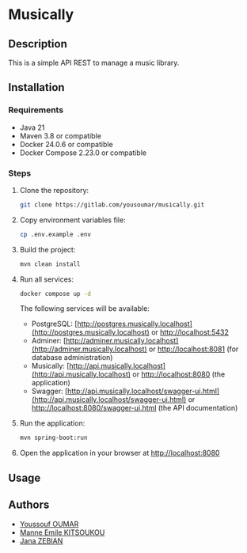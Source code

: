 # Musically

## Description

This is a simple API REST to manage a music library.

## Installation

### Requirements

- Java 21
- Maven 3.8 or compatible
- Docker 24.0.6 or compatible
- Docker Compose 2.23.0 or compatible

### Steps

1. Clone the repository:
    
    ```bash
    git clone https://gitlab.com/yousoumar/musically.git
    ```

2. Copy environment variables file:

    ```bash
    cp .env.example .env
    ```

3. Build the project:

    ```bash
    mvn clean install
    ```

4. Run all services:

    ```bash
    docker compose up -d
   ```
   The following services will be available:
    - PostgreSQL: [http://postgres.musically.localhost](http://postgres.musically.localhost) or [http://localhost:5432](http://localhost:5432)
    - Adminer: [http://adminer.musically.localhost](http://adminer.musically.localhost) or [http://localhost:8081](http://localhost:8081) (for database administration)
    - Musically: [http://api.musically.localhost](http://api.musically.localhost) or [http://localhost:8080](http://localhost:8080) (the application)
    - Swagger: [http://api.musically.localhost/swagger-ui.html](http://api.musically.localhost/swagger-ui.html) or [http://localhost:8080/swagger-ui.html](http://localhost:8080/swagger-ui.html) (the API documentation)
   
5. Run the application:

    ```bash
    mvn spring-boot:run
    ```

6. Open the application in your browser at [http://localhost:8080](http://localhost:8080)

## Usage

## Authors

- [Youssouf OUMAR](https://gitlab.com/yousoumar)
- [Manne Emile KITSOUKOU](https://gitlab.com/jarhead-killgrave)
- [Jana ZEBIAN](https://gitlab.com/JanaZebian)
